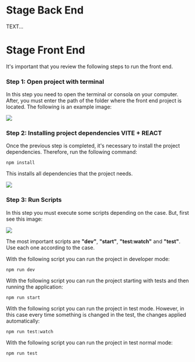 # Stage Back End 

TEXT...

# Stage Front End 

It's important that you review the following steps to run the front end. 

### Step 1: Open project with terminal
In this step you need to open the terminal or consola on your computer. After, you must enter the path of the folder where the front end project is located. The following is an example image:

![](https://drive.google.com/uc?export=view&id=1TAJ6AHHAFw8xOT6sIRu9A4KRLXQtNwSX)

### Step 2: Installing project dependencies VITE + REACT
Once the previous step is completed, it's necessary to install the project dependencies. Therefore, run the following command:

```
npm install
```
This installs all dependencies that the project needs. 

![](https://drive.google.com/uc?export=view&id=12YHG-BMntdOCAbDiW1MqKJdRm4pTO7cx)

### Step 3: Run Scripts
In this step you must execute some scripts depending on the case. But, first see this image: 

![](https://drive.google.com/uc?export=view&id=10LT27wOVlBqSNRN32SPf8RGOaL97qPQC)

The most important scripts are **"dev"**, **"start"**, **"test:watch"** and **"test"**. Use each one according to the case.

With the following script you can run the project in developer mode:
```
npm run dev
```
With the following script you can run the project starting with tests and then running the application:

```
npm run start
```

With the following script you can run the project in test mode. However, in this case every time something is changed in the test, the changes applied automatically:

```
npm run test:watch
```

With the following script you can run the project in test normal mode:
```
npm run test
```
